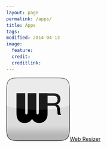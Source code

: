 ```yaml
---
layout: page
permalink: /apps/
title: Apps
tags: 
modified: 2014-04-13
image:
  feature: 
  credit: 
  creditlink: 
---
```


<a class="app-icon" href="/apps/web-resizer/"><img src="/images/Web-Resizer-Icon-170.png"><span class="app-title">Web Resizer</span></a>
